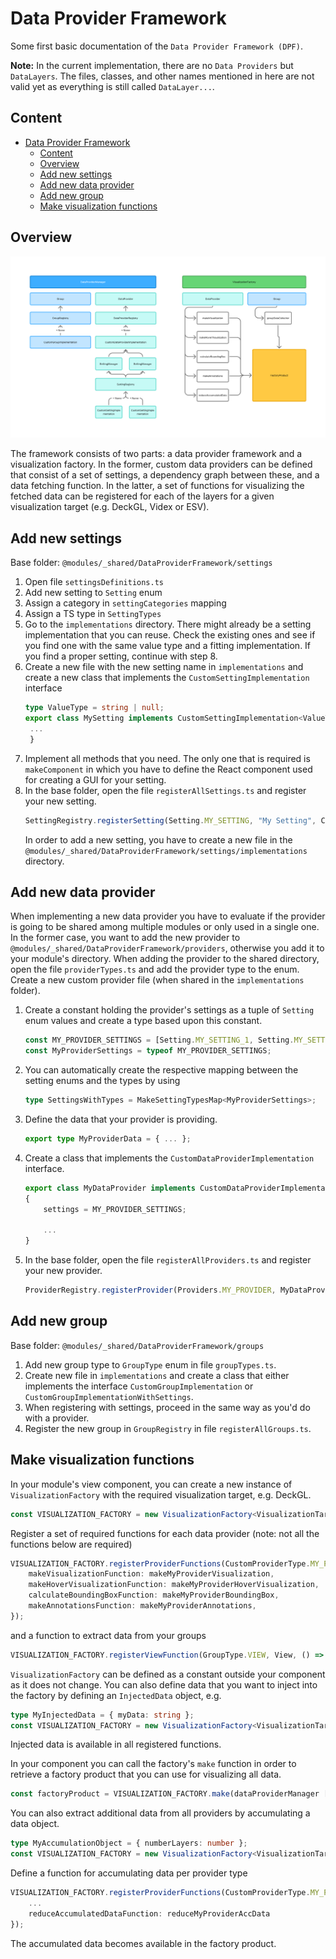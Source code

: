 # Data Provider Framework

Some first basic documentation of the `Data Provider Framework (DPF)`.

**Note:** In the current implementation, there are no `Data Providers` but `DataLayers`. The files, classes, and other names mentioned in here are not valid yet as everything is still called `DataLayer...`.

## Content

- [Data Provider Framework](#data-provider-framework)
  - [Content](#content)
  - [Overview](#overview)
  - [Add new settings](#add-new-settings)
  - [Add new data provider](#add-new-data-provider)
  - [Add new group](#add-new-group)
  - [Make visualization functions](#make-visualization-functions)

## Overview

![Data Provider Framework](../../../assets/DataProviderFramework.png)

The framework consists of two parts: a data provider framework and a visualization factory. In the former, custom data providers can be defined that consist of a set of settings, a dependency graph between these, and a data fetching function. In the latter, a set of functions for visualizing the fetched data can be registered for each of the layers for a given visualization target (e.g. DeckGL, Videx or ESV).

## Add new settings

Base folder: `@modules/_shared/DataProviderFramework/settings`

1. Open file `settingsDefinitions.ts`
2. Add new setting to `Setting` enum
3. Assign a category in `settingCategories` mapping
4. Assign a TS type in `SettingTypes`
5. Go to the `implementations` directory. There might already be a setting implementation that you can reuse. Check the existing ones and see if you find one with the same value type and a fitting implementation. If you find a proper setting, continue with step 8.
6. Create a new file with the new setting name in `implementations` and create a new class that implements the `CustomSettingImplementation` interface
    ```typescript
    type ValueType = string | null;
    export class MySetting implements CustomSettingImplementation<ValueType, SettingCategory.BOOLEAN> {
     ...
     }
    ```
7. Implement all methods that you need. The only one that is required is `makeComponent` in which you have to define the React component used for creating a GUI for your setting.
8. In the base folder, open the file `registerAllSettings.ts` and register your new setting.
    ```typescript
    SettingRegistry.registerSetting(Setting.MY_SETTING, "My Setting", CustomSettingImplementation);
    ```
    In order to add a new setting, you have to create a new file in the `@modules/_shared/DataProviderFramework/settings/implementations` directory.

## Add new data provider

When implementing a new data provider you have to evaluate if the provider is going to be shared among multiple modules or only used in a single one. In the former case, you want to add the new provider to `@modules/_shared/DataProviderFramework/providers`, otherwise you add it to your module's directory. When adding the provider to the shared directory, open the file `providerTypes.ts` and add the provider type to the enum.
Create a new custom provider file (when shared in the `implementations` folder).

1. Create a constant holding the provider's settings as a tuple of `Setting` enum values and create a type based upon this constant.
    ```typescript
    const MY_PROVIDER_SETTINGS = [Setting.MY_SETTING_1, Setting.MY_SETTING_2, ...];
    const MyProviderSettings = typeof MY_PROVIDER_SETTINGS;
    ```
2. You can automatically create the respective mapping between the setting enums and the types by using
    ```typescript
    type SettingsWithTypes = MakeSettingTypesMap<MyProviderSettings>;
    ```
3. Define the data that your provider is providing.
    ```typescript
    export type MyProviderData = { ... };
    ```
4. Create a class that implements the `CustomDataProviderImplementation` interface.

    ```typescript
    export class MyDataProvider implements CustomDataProviderImplementation<MyProviderSettings, MyProviderData>
    {
        settings = MY_PROVIDER_SETTINGS;

        ...
    }
    ```

5. In the base folder, open the file `registerAllProviders.ts` and register your new provider.
    ```typescript
    ProviderRegistry.registerProvider(Providers.MY_PROVIDER, MyDataProvider);
    ```

## Add new group

Base folder: `@modules/_shared/DataProviderFramework/groups`

1. Add new group type to `GroupType` enum in file `groupTypes.ts`.
2. Create new file in `implementations` and create a class that either implements the interface `CustomGroupImplementation` or `CustomGroupImplementationWithSettings`.
3. When registering with settings, proceed in the same way as you'd do with a provider.
4. Register the new group in `GroupRegistry` in file `registerAllGroups.ts`.

## Make visualization functions

In your module's view component, you can create a new instance of `VisualizationFactory` with the required visualization target, e.g. DeckGL.
```typescript
const VISUALIZATION_FACTORY = new VisualizationFactory<VisualizationTarget.DECK_GL>();
```

Register a set of required functions for each data provider (note: not all the functions below are required)
```typescript
VISUALIZATION_FACTORY.registerProviderFunctions(CustomProviderType.MY_PROVIDER, MyProvider, {
    makeVisualizationFunction: makeMyProviderVisualization,
    makeHoverVisualizationFunction: makeMyProviderHoverVisualization,
    calculateBoundingBoxFunction: makeMyProviderBoundingBox,
    makeAnnotationsFunction: makeMyProviderAnnotations,
});
```

and a function to extract data from your groups
```typescript
VISUALIZATION_FACTORY.registerViewFunction(GroupType.VIEW, View, () => ({}));
```

`VisualizationFactory` can be defined as a constant outside your component as it does not change. You can also define data that you want to inject into the factory by defining an `InjectedData` object, e.g.

```typescript
type MyInjectedData = { myData: string };
const VISUALIZATION_FACTORY = new VisualizationFactory<VisualizationTarget.DECK_GL, MyInjectedData>();
```

Injected data is available in all registered functions.

In your component you can call the factory's `make` function in order to retrieve a factory product that you can use for visualizing all data.

```typescript
const factoryProduct = VISUALIZATION_FACTORY.make(dataProviderManager [, myInjectedData]);
```

You can also extract additional data from all providers by accumulating a data object. 
```typescript
type MyAccumulationObject = { numberLayers: number };
const VISUALIZATION_FACTORY = new VisualizationFactory<VisualizationTarget.DECK_GL, MyInjectedData, MyAccumulationObject>();
```

Define a function for accumulating data per provider type
```typescript
VISUALIZATION_FACTORY.registerProviderFunctions(CustomProviderType.MY_PROVIDER, MyProvider, {
    ...
    reduceAccumulatedDataFunction: reduceMyProviderAccData
});
```

The accumulated data becomes available in the factory product.